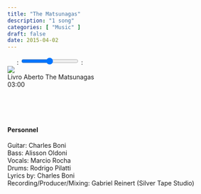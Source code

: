 ```yaml
---
title: "The Matsunagas"
description: "1 song"
categories: [ "Music" ]
draft: false
date: 2015-04-02
---
```



<div class="row">
    <div class="large-6 medium-6 small-12 columns" id="amplitude-left">
        <img amplitude-song-info="cover_art_url" amplitude-main-song-info="true"/>
        <div id="player-left-bottom">
            <div id="time-container">
                <span class="current-time">
                    <span class="amplitude-current-minutes" amplitude-main-current-minutes="true"></span>:<span class="amplitude-current-seconds" amplitude-main-current-seconds="true"></span>
                </span>
                <input type="range" class="amplitude-song-slider" amplitude-main-song-slider="true" step=".1"/>
                <span class="duration">
                    <span class="amplitude-duration-minutes" amplitude-main-duration-minutes="true"></span>:<span class="amplitude-duration-seconds" amplitude-main-duration-seconds="true"></span>
                </span>
            </div>
            <div id="control-container">
                <div id="repeat-container">
                    <div class="amplitude-repeat" id="repeat"></div>
                </div>
                <div id="central-control-container">
                    <div id="central-controls">
                        <div class="amplitude-prev" id="previous"></div>
                        <div class="amplitude-play-pause" amplitude-main-play-pause="true" id="play-pause"></div>
                        <div class="amplitude-next" id="next"></div>
                    </div>
                </div>
                <div id="shuffle-container">
                    <div class="amplitude-shuffle amplitude-shuffle-off" id="shuffle"></div>
                </div>
            </div>
            <div id="meta-container">
                <span amplitude-song-info="name" amplitude-main-song-info="true" class="song-name"></span>
                <div class="song-artist-album">
                    <span amplitude-song-info="artist" amplitude-main-song-info="true"></span>
                    <span amplitude-song-info="album" amplitude-main-song-info="true"></span>
                </div>
            </div>
        </div>
    </div>
    <div class="large-6 medium-6 small-12 columns" id="amplitude-right">
        <div class="song amplitude-song-container amplitude-play-pause" amplitude-song-index="0">
            <div class="song-now-playing-icon-container">
                <div class="play-button-container">
                </div>
                <img class="now-playing" src="/player/now-playing.svg"/>
            </div>
            <div class="song-meta-data">
                <span class="song-title">Livro Aberto</span>
                <span class="song-artist">The Matsunagas</span>
            </div>
            <span class="song-duration">03:00</span>
        </div>
    </div>
</div>

<script type="text/javascript">
    Amplitude.init({
        "songs": [
            {
                "name": "Livro Aberto",
                "artist": "The Matsunagas",
                "album": "The Matsunagas",
                "url": "/audio/the-matsunagas/The_Matsunagas_-_Livro_Aberto.mp3",
                "cover_art_url": "/images/music/The_Matsunagas.jpg"
            },
        ]
    });
</script>
  
  &nbsp;  
  &nbsp;  
  &nbsp;  
  
#### Personnel

Guitar: Charles Boni  
Bass: Alisson Oldoni  
Vocals: Marcio Rocha  
Drums: Rodrigo Pilatti  
Lyrics by: Charles Boni  
Recording/Producer/Mixing: Gabriel Reinert (Silver Tape Studio)  
  
